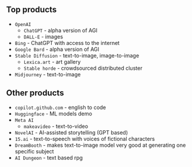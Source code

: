 ## Top products
* `OpenAI`
    * `ChatGPT` - alpha version of AGI
    * `DALL-E` - images
* `Bing` - ChatGPT with access to the internet
* `Google Bard` - alpha version of AGI
* `Stable Diffusion` - text-to-image, image-to-image
    * `Lexica.art` - art gallery
    * `Stable horde` - crowdsourced distributed cluster
* `Midjourney` - text-to-image

## Other products
* `copilot.github.com` - english to code
* `Huggingface` - ML models demo
* `Meta AI`
    * `makeavideo` - text-to-video
* `NovelAI` - AI-assisted storytelling (GPT based)
* `15.ai` - text-to-speech with voices of fictional characters
* `DreamBooth` - makes text-to-image model very good at generating one specific subject
* `AI Dungeon` - text based rpg

